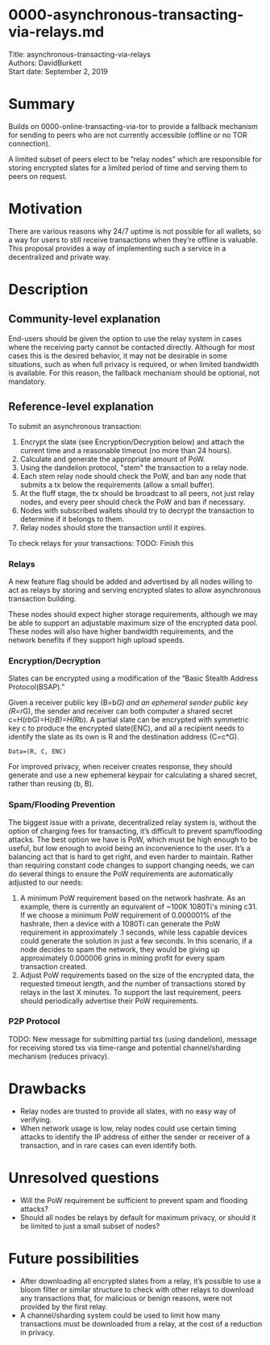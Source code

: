 # 0000-asynchronous-transacting-via-relays.md
Title: asynchronous-transacting-via-relays<br />
Authors: DavidBurkett<br />
Start date: September 2, 2019<br />

# Summary
Builds on 0000-online-transacting-via-tor to provide a fallback mechanism for sending to peers who are not currently accessible (offline or no TOR connection).

A limited subset of peers elect to be “relay nodes” which are responsible for storing encrypted slates for a limited period of time and serving them to peers on request.

# Motivation
There are various reasons why 24/7 uptime is not possible for all wallets, so a way for users to still receive transactions when they’re offline is valuable. This proposal provides a way of implementing such a service in a decentralized and private way.

# Description
## Community-level explanation
End-users should be given the option to use the relay system in cases where the receiving party cannot be contacted directly. Although for most cases this is the desired behavior, it may not be desirable in some situations, such as when full privacy is required, or when limited bandwidth is available. For this reason, the fallback mechanism should be optional, not mandatory.

## Reference-level explanation
To submit an asynchronous transaction:
1. Encrypt the slate (see Encryption/Decryption below) and attach the current time and a reasonable timeout (no more than 24 hours).
2. Calculate and generate the appropriate amount of PoW.
3. Using the dandelion protocol, "stem" the transaction to a relay node.
4. Each stem relay node should check the PoW, and ban any node that submits a tx below the requirements (allow a small buffer).
5. At the fluff stage, the tx should be broadcast to all peers, not just relay nodes, and every peer should check the PoW and ban if necessary.
6. Nodes with subscribed wallets should try to decrypt the transaction to determine if it belongs to them.
7. Relay nodes should store the transaction until it expires.

To check relays for your transactions:
TODO: Finish this

### Relays
A new feature flag should be added and advertised by all nodes willing to act as relays by storing and serving encrypted slates to allow asynchronous transaction building.

These nodes should expect higher storage requirements, although we may be able to support an adjustable maximum size of the encrypted data pool. These nodes will also have higher bandwidth requirements, and the network benefits if they support high upload speeds.
 
### Encryption/Decryption
Slates can be encrypted using a modification of the “Basic Stealth Address Protocol(BSAP).” 

Given a receiver public key (B=b*G) and an ephemeral sender public key (R=r*G), the sender and receiver can both computer a shared secret c=H(r*b*G)=H(r*B)=H(R*b). A partial slate can be encrypted with symmetric key c to produce the encrypted slate(ENC), and all a recipient needs to identify the slate as its own is R and the destination address (C=c*G).

`Data=(R, C, ENC)`

For improved privacy, when receiver creates response, they should generate and use a new ephemeral keypair for calculating a shared secret, rather than reusing (b, B).

### Spam/Flooding Prevention
The biggest issue with a private, decentralized relay system is, without the option of charging fees for transacting, it’s difficult to prevent spam/flooding attacks. The best option we have is PoW, which must be high enough to be useful, but low enough to avoid being an inconvenience to the user. It’s a balancing act that is hard to get right, and even harder to maintain. Rather than requiring constant code changes to support changing needs, we can do several things to ensure the PoW requirements are automatically adjusted to our needs:

1. A minimum PoW requirement based on the network hashrate. As an example, there is currently an equivalent of ~100K 1080Ti's mining c31. If we choose a minimum PoW requirement of 0.000001% of the hashrate, then a device with a 1080Ti can generate the PoW requirement in approximately .1 seconds, while less capable devices could generate the solution in just a few seconds. In this scenario, if a node decides to spam the network, they would be giving up approximately 0.000006 grins in mining profit for every spam transaction created.
2. Adjust PoW requirements based on the size of the encrypted data, the requested timeout length, and the number of transactions stored by relays in the last X minutes. To support the last requirement, peers should periodically advertise their PoW requirements.

### P2P Protocol
TODO: New message for submitting partial txs (using dandelion), message for receiving stored txs via time-range and potential channel/sharding mechanism (reduces privacy).

# Drawbacks
* Relay nodes are trusted to provide all slates, with no easy way of verifying.
* When network usage is low, relay nodes could use certain timing attacks to identify the IP address of either the sender or receiver of a transaction, and in rare cases can even identify both.

# Unresolved questions
* Will the PoW requirement be sufficient to prevent spam and flooding attacks?
* Should all nodes be relays by default for maximum privacy, or should it be limited to just a small subset of nodes?

# Future possibilities
* After downloading all encrypted slates from a relay, it’s possible to use a bloom filter or similar structure to check with other relays to download any transactions that, for malicious or benign reasons, were not provided by the first relay.
* A channel/sharding system could be used to limit how many transactions must be downloaded from a relay, at the cost of a reduction in privacy.
